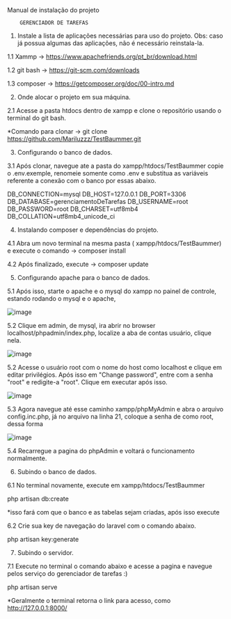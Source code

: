 Manual de instalação do projeto 

        GERENCIADOR DE TAREFAS

1. Instale a lista de aplicações necessárias para uso do projeto.
Obs: caso já possua algumas das aplicações, não é necessário reinstala-la.

1.1 Xammp -> https://www.apachefriends.org/pt_br/download.html

1.2 git bash -> https://git-scm.com/downloads

1.3 composer -> https://getcomposer.org/doc/00-intro.md

2. Onde alocar o projeto em sua máquina.

2.1 Acesse a pasta htdocs dentro de xampp e clone o repositório usando o terminal do git bash.

*Comando para clonar ->        git clone https://github.com/Mariluzzz/TestBaummer.git

3. Configurando o banco de dados.

3.1 Após clonar, navegue ate a pasta do xampp/htdocs/TestBaummer copie o .env.exemple, renomeie somente como .env e substitua as
variáveis referente a conexão com o banco por essas abaixo.

DB_CONNECTION=mysql
DB_HOST=127.0.0.1
DB_PORT=3306
DB_DATABASE=gerenciamentoDeTarefas
DB_USERNAME=root
DB_PASSWORD=root
DB_CHARSET=utf8mb4
DB_COLLATION=utf8mb4_unicode_ci

4. Instalando composer e dependências do projeto.

4.1 Abra um novo terminal na mesma pasta ( xampp/htdocs/TestBaummer) e execute o comando ->      composer install 

4.2 Após finalizado, execute ->        composer update 

5. Configurando apache para o banco de dados.
   
5.1 Após isso, starte o apache e o mysql do xampp no painel de controle, estando rodando o mysql e o apache,

![image](https://github.com/user-attachments/assets/434aa59b-e336-4d59-a7f4-8733ea7a0fc0)

5.2 Clique em admin, de mysql, ira abrir no browser localhost/phpadmin/index.php, localize a aba de contas usuário, clique nela.

![image](https://github.com/user-attachments/assets/c30c17be-b965-4f0a-a7d6-f60d8c5ef9bf)

5.2 Acesse o usuário root com o nome do host como localhost e clique em editar privilégios.
Após isso em "Change password", entre com a senha "root" e redigite-a "root". Clique em executar após isso.

![image](https://github.com/user-attachments/assets/82a5d8f9-803e-4edc-8278-543dba2c657f)


5.3 Agora navegue até esse caminho xampp/phpMyAdmin e abra o arquivo config.inc.php, já no arquivo 
na linha 21, coloque a senha de como root, dessa forma 

![image](https://github.com/user-attachments/assets/c0daf273-6e7e-4d6b-b857-a0e28b3c626a)

5.4 Recarregue a pagina do phpAdmin e voltará o funcionamento normalmente.

6. Subindo o banco de dados.
    
6.1 No terminal novamente, execute em xampp/htdocs/TestBaummer 

php artisan db:create

*isso fará com que o banco e as tabelas sejam criadas, após isso 
execute 

6.2 Crie sua key de navegação do laravel com o comando abaixo.

php artisan key:generate

7. Subindo o servidor.

7.1 Execute no terminal o comando abaixo e acesse a pagina e navegue pelos serviço do gerenciador de tarefas :)

php artisan serve 

*Geralmente o terminal retorna o link para acesso, como http://127.0.0.1:8000/



